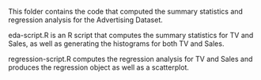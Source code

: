 This folder contains the code that computed the summary statistics and regression analysis for the Advertising Dataset.

eda-script.R is an R script that computes the summary statistics for TV and Sales, as well as generating the histograms for both TV and Sales.

regression-script.R computes the regression analysis for TV and Sales and produces the regression object as well as a scatterplot.